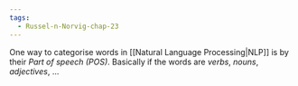 ```yaml
---
tags:
  - Russel-n-Norvig-chap-23
---
```

One way to categorise words in [[Natural Language Processing|NLP]] is by their *Part of speech (POS)*. Basically if the words are *verbs*, *nouns*, *adjectives*, ...